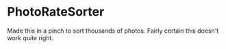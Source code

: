 # PhotoRateSorter

Made this in a pinch to sort thousands of photos.
Fairly certain this doesn't work *quite* right.

